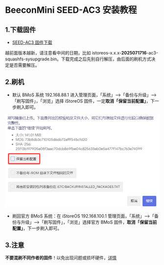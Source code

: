 # BeeconMini SEED-AC3 安装教程

## 1.下载固件

* [SEED-AC3 固件下载](https://site.istoreos.com/firmware/download?devicename=seed-ac3&firmware=iStoreOS)

越前面版本越新，请注意看中间的日期，比如 istoreos-x.x.x-**2025071716**-ac3-squashfs-sysupgrade.bin。下载完成之后先别自行解压，由后面的刷机方式决定是否需要解压。

## 2.刷机
* 默认 BMoS 系统 192.168.88.1 进入管理页面，「系统」——>「备份与升级」——>「刷写固件」，「浏览」选择 iStoreOS 固件，一定**取消「保留当前配置」**，下一步刷入即可。

![install.png](./install/seed/seed.png)

* 刷回官方 BMoS 系统：在 iStoreOS 192.168.100.1 管理页面，「系统」——>「备份与升级」——>「刷写固件」，「浏览」选择官方 BMoS 固件，**取消「保留当前配置」**，下一步刷入即可。

## 3.注意
**不要混刷不同作者的固件**！以免出现问题或损坏硬件，[详情](https://github.com/istoreos/istoreos/issues/1012)